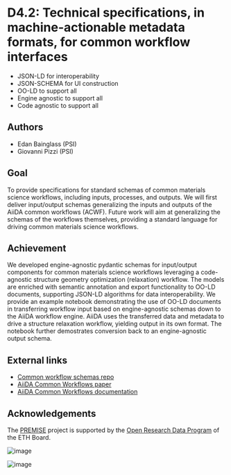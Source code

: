 # D4.2: Technical specifications, in machine-actionable metadata formats, for common workflow interfaces

- JSON-LD for interoperability
- JSON-SCHEMA for UI construction
- OO-LD to support all
- Engine agnostic to support all
- Code agnostic to support all

## Authors

- Edan Bainglass (PSI)
- Giovanni Pizzi (PSI)

## Goal

To provide specifications for standard schemas of common materials science workflows, including inputs, processes, and outputs.
We will first deliver input/output schemas generalizing the inputs and outputs of the AiiDA common workflows (ACWF).
Future work will aim at generalizing the schemas of the workflows themselves, providing a standard language for driving common materials science workflows.

## Achievement

We developed engine-agnostic pydantic schemas for input/output components for common materials science workflows leveraging a code-agnostic structure geometry optimization (relaxation) workflow.
The models are enriched with semantic annotation and export functionality to OO-LD documents, supporting JSON-LD algorithms for data interoperability.
We provide an example notebook demonstrating the use of OO-LD documents in transferring workflow input based on engine-agnostic schemas down to the AiiDA workflow engine.
AiiDA uses the transferred data and metadata to drive a structure relaxation workflow, yielding output in its own format.
The notebook further demostrates conversion back to an engine-agnostic output schema.

## External links

- [Common workflow schemas repo](https://github.com/edan-bainglass/common-workflow-schemas)
- [AiiDA Common Workflows paper](https://www.nature.com/articles/s41524-021-00594-6)
- [AiiDA Common Workflows documentation](https://aiida-common-workflows.readthedocs.io/en/latest/)

## Acknowledgements

The [PREMISE](https://ord-premise.org/) project is supported by the [Open Research Data Program](https://ethrat.ch/en/eth-domain/open-research-data/) of the ETH Board.

![image](https://ord-premise.org/assets/img/logos/PREMISE-logo.svg)

![image](https://ethrat.ch/wp-content/uploads/2021/12/ethr_en_rgb_black.svg)

